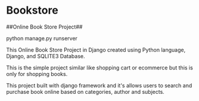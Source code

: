 # Bookstore

##Online Book Store Project##

python manage.py runserver 

This Online Book Store Project in Django created using Python language,
Django, and SQLITE3 Database.


This is the simple project similar like shopping cart or ecommerce but this
is only for shopping books.


This project built with django framework and it's allows users to search and
purchase book online based on categories, author and subjects.
